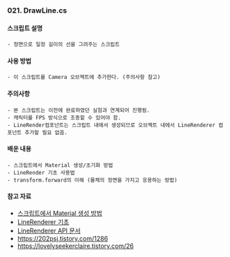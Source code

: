 ### 021. DrawLine.cs

#### 스크립트 설명
	- 정면으로 일정 길이의 선을 그려주는 스크립트


#### 사용 방법
	- 이 스크립트를 Camera 오브젝트에 추가한다. (주의사항 참고)


#### 주의사항
	- 본 스크립트는 이전에 완료하였던 실험과 연계되어 진행됨.
	- 캐릭터를 FPS 방식으로 조종할 수 있어야 함. 
	- LineRender컴포넌트는 스크립트 내에서 생성되므로 오브젝트 내에서 LineRenderer 컴포넌트 추가할 필요 없음.


#### 배운 내용
	- 스크립트에서 Material 생성/초기화 방법
	- LineRender 기초 사용법
	- transform.forward의 이해 (물체의 정면을 가지고 응용하는 방법)


#### 참고 자료
 - [스크립트에서 Material 생성 방법](https://forum.unity.com/threads/creating-materials-at-runtime.316395/)
 - [LineRenderer 기초](https://hyunity3d.tistory.com/587)
 - [LineRenderer API 문서](https://docs.unity3d.com/ScriptReference/LineRenderer.html)
 - https://202psj.tistory.com/1286
 - https://lovelyseekerclaire.tistory.com/26
